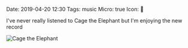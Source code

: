 Date: 2019-04-20 12:30
Tags: music
Micro: true
Icon: 🎵

I've never really listened to Cage the Elephant but I'm enjoying the new record

![Cage the Elephant](/_img/2019/2019-04-20-cage-the-elephant.png)
